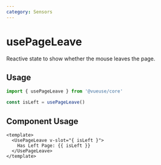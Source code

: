 ```yaml
---
category: Sensors
---
```


# usePageLeave

Reactive state to show whether the mouse leaves the page.

## Usage

```js
import { usePageLeave } from '@vueuse/core'

const isLeft = usePageLeave()
```

## Component Usage

```vue
<template>
  <UsePageLeave v-slot="{ isLeft }">
    Has Left Page: {{ isLeft }}
  </UsePageLeave>
</template>
```
